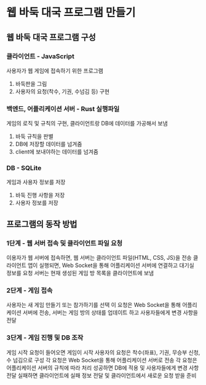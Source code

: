 # 웹 바둑 대국 프로그램 만들기

## 웹 바둑 대국 프로그램 구성
### 클라이언트 - JavaScript
사용자가 웹 게임에 접속하기 위한 프로그램
1. 바둑판을 그림
2. 사용자의 요청(착수, 기권, 수넘김 등) 구현

### 백엔드, 어플리케이션 서버 - Rust 실행파일
게임의 로직 및 규칙의 구현, 클라이언트랑 DB에 데이터를 가공해서 보냄
1. 바둑 규칙을 판별
2. DB에 저장할 데이터를 넘겨줌
3. client에 보내야하는 데이터를 넘겨줌

### DB - SQLite
게임과 사용자 정보를 저장
1. 바둑 진행 사항을 저장
2. 사용자 정보를 저장 


## 프로그램의 동작 방법
### 1단계 - 웹 서버 접속 및 클라이언트 파일 요청
이용자가 웹 서버에 접속하면, 웹 서버는 클라이언트 파일(HTML, CSS, JS)을 전송
클라이언트 앱이 실행되면, Web Socket을 통해 어플리케이션 서버에 연결하고 대기실 정보를 요청
서버는 현재 생성된 게임 방 목록을 클라이언트에 보냄

### 2단계 - 게임 접속
사용자는 새 게임 만들기 또는 참가하기를 선택
이 요청은 Web Socket을 통해 어플리케이션 서버에 전송, 서버는 게임 방의 상태를 업데이트 하고 사용자들에게 변경 사항을 전달


### 3단계 - 게임 진행 및 DB 조작
게임 시작 요청이 들어오면 게임이 시작
사용자의 요청은 착수(좌표), 기권, 무승부 신청, 수 넘김으로 구성
각 요청은 Web Socket을 통해 어플리케이션 서버로 전송
각 요청은 어플리케이션 서버의 규칙에 따라 처리
    성공하면 DB에 적용 및 사용자들에게 변경 사항 전달
    실패하면 클라이언트에 실패 정보 전달 및 클라이언트에서 새로운 요청 받을 준비

